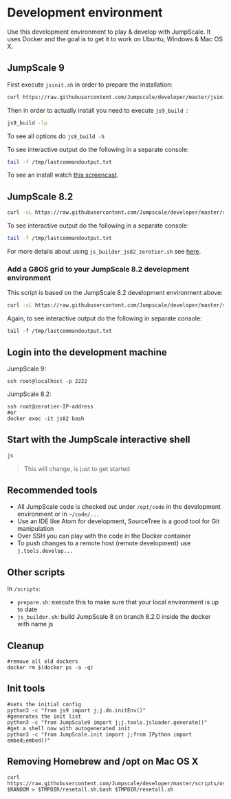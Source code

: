 # Development environment

Use this development environment to play & develop with JumpScale.
It uses Docker and the goal is to get it to work on Ubuntu, Windows & Mac OS X.

## JumpScale 9

First execute `jsinit.sh` in order to prepare the installation:

```bash
curl https://raw.githubusercontent.com/Jumpscale/developer/master/jsinit.sh?$RANDOM > $TMPDIR/jsinit.sh; sh $TMPDIR/jsinit.sh
```

Then in order to actually install you need to execute `js9_build `:

```bash
js9_build -lp
```

To see all options do ```js9_build -h```

To see interactive output do the following in a separate console:

```bash
tail -f /tmp/lastcommandoutput.txt
```

To see an install watch [this screencast](http://showterm.io/5a87e36aee35b5b765b20#fast).

## JumpScale 8.2

```bash
curl -sL https://raw.githubusercontent.com/Jumpscale/developer/master/scripts/js_builder_js82_zerotier.sh | bash -s <your-ZeroTier-network-ID>
```

To see interactive output do the following in a separate console:

```bash
tail -f /tmp/lastcommandoutput.txt
```

For more details about using `js_builder_js82_zerotier.sh` see [here](docs/installjs8_details.md).


### Add a G8OS grid to your JumpScale 8.2 development environment

This script is based on the JumpScale 8.2 development environment above:

```bash
curl -sL https://raw.githubusercontent.com/Jumpscale/developer/master/scripts/g8os_grid_installer82.sh | bash -s <Branch> <your-ZeroTier-network-ID> <your-ZeroTier-network-ID>
```

Again, to see interactive output do the following in separate console:

```
tail -f /tmp/lastcommandoutput.txt
```


## Login into the development machine

JumpScale 9:
```
ssh root@localhost -p 2222
```

JumpScale 8.2:
```
ssh root@zerotier-IP-address
#or
docker exec -it js82 bash
```

## Start with the JumpScale interactive shell

```bash
js
```

 > This will change, is just to get started

## Recommended tools

- All JumpScale code is checked out under `/opt/code` in the development environment or in `~/code/...`
- Use an IDE like Atom for development, SourceTree is a good tool for Git manipulation
- Over SSH you can play with the code in the Docker container
- To push changes to a remote host (remote development) use `j.tools.develop...`

## Other scripts

In `/scripts`:

- `prepare.sh`: execute this to make sure that your local environment is up to date
- `js_builder.sh`: build JumpScale 8 on branch 8.2.0 inside the docker with name js


## Cleanup

```
#remove all old dockers
docker rm $(docker ps -a -q)
```

## Init tools

```
#sets the initial config
python3 -c "from js9 import j;j.do.initEnv()"
#generates the init list
python3 -c "from JumpScale9 import j;j.tools.jsloader.generate()"
#get a shell now with autogenerated init
python3 -c "from JumpScale.init import j;from IPython import embed;embed()"
```

## Removing Homebrew and /opt on Mac OS X

```
curl https://raw.githubusercontent.com/Jumpscale/developer/master/scripts/osx_reset_all.sh?$RANDOM > $TMPDIR/resetall.sh;bash $TMPDIR/resetall.sh
```

